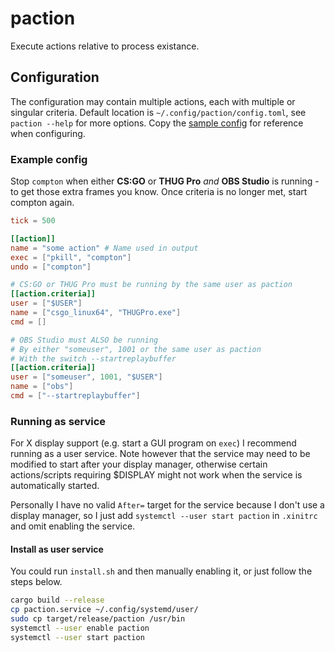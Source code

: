 # paction
Execute actions relative to process existance.

## Configuration
The configuration may contain multiple actions, each with multiple or singular criteria. Default location is `~/.config/paction/config.toml`, see `paction --help` for more options. Copy the [sample config](config.sample.toml) for reference when configuring.


### Example config
Stop `compton` when either **CS:GO** or **THUG Pro** *and* **OBS Studio** is running - to get those extra frames you know. Once criteria is no longer met, start compton again.

```toml
tick = 500

[[action]]
name = "some action" # Name used in output
exec = ["pkill", "compton"]
undo = ["compton"]

# CS:GO or THUG Pro must be running by the same user as paction
[[action.criteria]]
user = ["$USER"]
name = ["csgo_linux64", "THUGPro.exe"]
cmd = []

# OBS Studio must ALSO be running
# By either "someuser", 1001 or the same user as paction
# With the switch --startreplaybuffer
[[action.criteria]]
user = ["someuser", 1001, "$USER"]
name = ["obs"]
cmd = ["--startreplaybuffer"]
```

### Running as service
For X display support (e.g. start a GUI program on `exec`) I recommend running as a user service. Note however that the service may need to be modified to start after your display manager, otherwise certain actions/scripts requiring $DISPLAY might not work when the service is automatically started. 

Personally I have no valid `After=` target for the service because I don't use a display manager, so I just add `systemctl --user start paction` in `.xinitrc` and omit enabling the service.

#### Install as user service
You could run `install.sh` and then manually enabling it, or just follow the steps below.

```bash
cargo build --release
cp paction.service ~/.config/systemd/user/
sudo cp target/release/paction /usr/bin
systemctl --user enable paction
systemctl --user start paction
```
